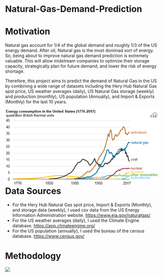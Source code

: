 # Natural-Gas-Demand-Prediction
# Motivation
Natural gas account for 1/4 of the global demand and roughly 1/3 of the US energy demand. After oil, Natural gas is the most dominad sort of energy. So, being about to improve natural gas demand prediction is extremely valuable. This will allow midstream companies to optimize their storage capacity, strategically plan for future demand, and lower the risk of energy shortage.

Therefore, this project aims to predict the demand of Natural Gas in the US by combining a wide range of datasets including the Hery Hub Natural Gas spot price, US weather averages (daily), US Natural Gas storage (weekly) and production (monthly), US population (Annually), and Import & Exports (Monthly) for the last 10 years.

<img src="image/USEnergyConsumption_bySource_EIA.png"
    style="float: left; margin-right: 10px;" />

# Data Sources
- For the Hery Hub Natural Gas spot price, Import & Exports (Monthly), and storage data (weekly), I used csv data from the US Energy Information Administration website. https://www.eia.gov/naturalgas/
- For the US weather averages (daily), I used the Climate Engine database. https://app.climateengine.org/
- For the US population (annually), I used the bureau of the census database. https://www.census.gov/
    
# Methodology

<img src="image/method  .png"
    style="float: left; margin-right: 10px;" />

